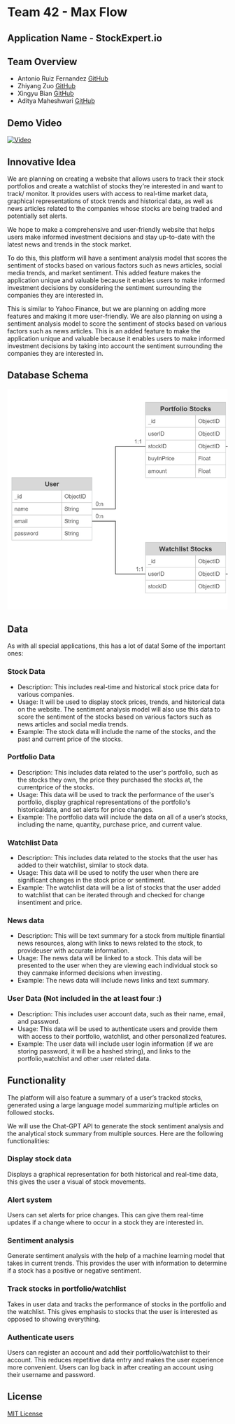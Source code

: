 # Team 42 - Max Flow

## Application Name - StockExpert.io

## Team Overview

- Antonio Ruiz Fernandez [GitHub](https://github.com/antonioruiz2606)
- Zhiyang Zuo [GitHub](https://github.com/zzuo123)
- Xingyu Bian [GitHub](https://github.com/therealcyberlord)
- Aditya Maheshwari [GitHub](https://github.com/adityam789)


## Demo Video
[![Video](https://img.youtube.com/vi/Rhlsh4fAEPI/0.jpg)](https://www.youtube.com/watch?v=Rhlsh4fAEPI&t=173s&ab_channel=XingyuBian)

<p>

## Innovative Idea

We are planning on creating a website that allows users to track their stock portfolios and create a watchlist of stocks they're interested in and want to track/ monitor. It provides users with access to real-time market data, graphical representations of stock trends and historical data, as well as news articles related to the companies whose stocks are being traded and potentially set alerts.

We hope to make a comprehensive and user-friendly website that helps users make informed investment decisions and stay up-to-date with the latest news and trends in the stock market.

To do this, this platform will have a sentiment analysis model that scores the sentiment of stocks based on various factors such as news articles, social media trends, and market sentiment. This added feature makes the application unique and valuable because it enables users to make informed investment decisions by considering the sentiment surrounding the companies they are interested in.

This is similar to Yahoo Finance, but we are planning on adding more features and making it more user-friendly. We are also planning on using a sentiment analysis model to score the sentiment of stocks based on various factors such as news articles. This is an added feature to make the application unique and valuable because it enables users to make informed investment decisions by taking into account the sentiment surrounding the companies they are interested in.

<p>

## Database Schema
![schema](./docs/readme_images/schema.png)

## Data

As with all special applications, this has a lot of data! Some of the important ones:

### Stock Data

- Description:
    This includes real-time and historical stock price data for various companies.
- Usage:
    It will be used to display stock prices, trends, and historical data on the website. The sentiment analysis model will also use this data to score the sentiment of the stocks based on various factors such as news articles and social media trends.
- Example:
    The stock data will include the name of the stocks, and the past and current price of the stocks.

### Portfolio Data

- Description:
    This includes data related to the user's portfolio, such as the stocks they own, the price they purchased the stocks at, the currentprice of the stocks.
- Usage:
    This data will be used to track the performance of the user's portfolio, display graphical representations of the portfolio's historicaldata, and set alerts for price changes.
- Example:
    The portfolio data will include the data on all of a user’s stocks, including the name, quantity, purchase price, and current value.

### Watchlist Data

- Description:
    This includes data related to the stocks that the user has added to their watchlist, similar to stock data.
- Usage:
    This data will be used to notify the user when there are significant changes in the stock price or sentiment.
- Example:
    The watchlist data will be a list of stocks that the user added to watchlist that can be iterated through and checked for change insentiment and price.

### News data

- Description:
    This will be text summary for a stock from multiple finantial news resources, along with links to news related to the stock, to provideuser with accurate information.
- Usage:
    The news data will be linked to a stock. This data will be presented to the user when they are viewing each individual stock so they canmake informed decisions when investing.
- Example:
    The news data will include news links and text summary.

### User Data (Not included in the at least four :)

- Description:
    This includes user account data, such as their name, email, and password.
- Usage:
    This data will be used to authenticate users and provide them with access to their portfolio, watchlist, and other personalized features.
- Example:
    The user data will include user login information (if we are storing password, it will be a hashed string), and links to the portfolio,watchlist and other user related data.

<p>

## Functionality

The platform will also feature a summary of a user’s tracked stocks, generated using a large language model summarizing multiple articles on followed stocks.

We will use the Chat-GPT API to generate the stock sentiment analysis and the analytical stock summary from multiple sources. Here are the following functionalities: 
    

### Display stock data

Displays a graphical representation for both historical and real-time data, this gives the user a visual of stock movements.

### Alert system

 Users can set alerts for price changes. This can give them real-time updates if a change where to occur in a stock they are interested in.

### Sentiment analysis

 Generate sentiment analysis with the help of a machine learning model that takes in current trends. This provides the user with information to determine if a stock has a positive or negative sentiment.

### Track stocks in portfolio/watchlist

 Takes in user data and tracks the performance of stocks in the portfolio and the watchlist. This gives emphasis to stocks that the user is interested as opposed to showing everything.

### Authenticate users

 Users can register an account and add their portfolio/watchlist to their account. This reduces repetitive data entry and makes the user experience more convenient. Users can log back in after creating an account using their username and password.

<p>

## License

[MIT License](https://opensource.org/licenses/MIT)
